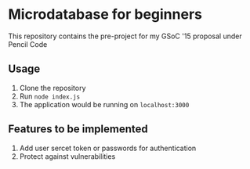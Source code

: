 # Microdatabase for beginners
This repository contains the pre-project for my GSoC '15 proposal under Pencil Code

## Usage
1. Clone the repository
2. Run `node index.js`
3. The application would be running on `localhost:3000`

## Features to be implemented
1. Add user sercet token or passwords for authentication
2. Protect against vulnerabilities


